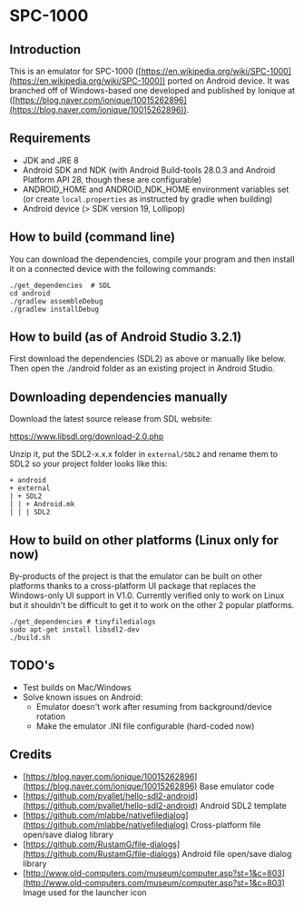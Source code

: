 # SPC-1000

## Introduction

This is an emulator for SPC-1000 ([https://en.wikipedia.org/wiki/SPC-1000](https://en.wikipedia.org/wiki/SPC-1000)) ported on Android device. It was branched off of Windows-based one developed and published by Ionique at ([https://blog.naver.com/ionique/10015262896](https://blog.naver.com/ionique/10015262896)).

## Requirements
- JDK and JRE 8
- Android SDK and NDK (with Android Build-tools 28.0.3 and Android Platform API 28, though these are configurable)
- ANDROID_HOME and ANDROID_NDK_HOME environment variables set (or create `local.properties` as instructed by gradle when building)
- Android device (> SDK version 19, Lollipop)

## How to build (command line)

You can download the dependencies, compile your program and then install it on a connected device with the following commands:
```
./get_dependencies  # SDL
cd android
./gradlew assembleDebug
./gradlew installDebug
```
## How to build (as of Android Studio 3.2.1)

First download the dependencies (SDL2) as above or manually like below. Then open the ./android folder as an existing project in Android Studio.

## Downloading dependencies manually

Download the latest source release from SDL website:

https://www.libsdl.org/download-2.0.php

Unzip it, put the SDL2-x.x.x folder in `external/SDL2` and rename them to SDL2 so your project folder looks like this:
```
+ android
+ external
| + SDL2
| | + Android.mk
| | | SDL2
```

## How to build on other platforms (Linux only for now)
By-products of the project is that the emulator can be built on other platforms thanks to a cross-platform UI package that replaces the Windows-only UI support in V1.0. Currently verified only to work on Linux but it shouldn't be difficult to get it to work on the other 2 popular platforms.

```
./get_dependencies # tinyfiledialogs
sudo apt-get install libsdl2-dev
./build.sh
```

## TODO's
- Test builds on Mac/Windows
- Solve known issues on Android:
  - Emulator doesn't work after resuming from background/device rotation
  - Make the emulator .INI file configurable (hard-coded now)

## Credits

- [https://blog.naver.com/ionique/10015262896](https://blog.naver.com/ionique/10015262896) Base emulator code
- [https://github.com/pvallet/hello-sdl2-android](https://github.com/pvallet/hello-sdl2-android) Android SDL2 template
- [https://github.com/mlabbe/nativefiledialog](https://github.com/mlabbe/nativefiledialog) Cross-platform file open/save dialog library
- [https://github.com/RustamG/file-dialogs](https://github.com/RustamG/file-dialogs) Android file open/save dialog library
- [http://www.old-computers.com/museum/computer.asp?st=1&c=803](http://www.old-computers.com/museum/computer.asp?st=1&c=803) Image used for the launcher icon